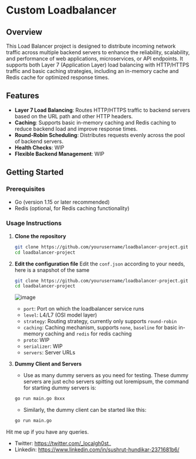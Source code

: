 # Custom Loadbalancer

## Overview

This Load Balancer project is designed to distribute incoming network traffic across multiple backend servers to enhance the reliability, scalability, and performance of web applications, microservices, or API endpoints. It supports both Layer 7 (Application Layer) load balancing with HTTP/HTTPS traffic and basic caching strategies, including an in-memory cache and Redis cache for optimized response times.

## Features

- **Layer 7 Load Balancing**: Routes HTTP/HTTPS traffic to backend servers based on the URL path and other HTTP headers.
- **Caching**: Supports basic in-memory caching and Redis caching to reduce backend load and improve response times.
- **Round-Robin Scheduling**: Distributes requests evenly across the pool of backend servers.
- **Health Checks**: WIP
- **Flexible Backend Management**: WIP

## Getting Started

### Prerequisites

- Go (version 1.15 or later recommended)
- Redis (optional, for Redis caching functionality)

### Usage Instructions

1. **Clone the repository**

   ```sh
   git clone https://github.com/yourusername/loadbalancer-project.git
   cd loadbalancer-project
   ```

2. **Edit the configuration file**
    Edit the `conf.json` according to your needs, here is a snapshot of the same 
   ```sh
   git clone https://github.com/yourusername/loadbalancer-project.git
   cd loadbalancer-project
   ```
   ![image](https://github.com/sushrut1058/loadbalancer/assets/62463384/a07d393a-38c8-4ce0-a38e-df89417e39da)
   - `port`: Port on which the loadbalancer service runs
   - `level`: L4/L7 (OSI model layer)
   - `strategy`: Routing strategy, currently only supports `round-robin`
   - `caching`: Caching mechanism, supports `none`, `baseline` for basic in-memory caching and `redis` for redis caching
   - `proto`: WIP
   - `serializer`: WIP
   - `servers`: Server URLs

3. **Dummy Client and Servers**

   - Use as many dummy servers as you need for testing. These dummy servers are just echo servers spitting out loremipsum, the command for starting dummy servers is:
   ```sh
   go run main.go 8xxx
   ```
   - Similarly, the dummy client can be started like this:
   ```sh
   go run main.go
   ```
Hit me up if you have any queries.
- Twitter: https://twitter.com/_localgh0st_
- Linkedin: https://www.linkedin.com/in/sushrut-hundikar-2371681b6/

